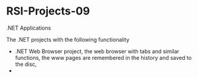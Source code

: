 RSI-Projects-09
===============

.NET Applications


The .NET projects with the following functionality
- .NET Web Browser project, the web browser with tabs and similar functions, the www pages are remembered in the history and saved to the disc,
- 
